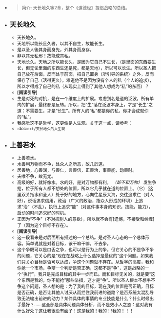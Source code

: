 - > 简介: 天长地久等2章，整个《道德经》提倡战略的总结。
- ## 天长地久
    -   天长地久。
    -   天地所以能长且久者，以其不自生，故能长生。
    -   是以圣人後其身而身先，外其身而身存。
    -   非以其无私邪！故能成其私。
    - 天地长久。天地之所以能长久，是因为它自己不生长，（是里面的东西要生长，但无论里面的东西生还是死，都是天地），所以可以长生。所以圣人把自己放在后面，反而处于前面，把自己置身（所引导的系统）之外，反而保存了自己（活得更久）。难道他不是因为没有个人的私（个人的追求），所以才得成了自己的私（从现实上得到了其他人想成为“私”的东西）？
    - **[阅读引导]**
    - 生是对死的对抗，是在一个维度上的扩展。考虑到名是道的泛波，所有单向的扩展，最终都是反转。所以，把“生”落在泛波本身上，才是“长生”之道：不需要生，才是“长生”。所有人的“私”都是你的私，你才会成就你的“私”。
    - 我感觉这不是哲学，这更像是人生观。关于这一点，请参考：
    - :doc:`ext/天长地久的人生观`
- ## 上善若水
    -   上善若水。
    -   水善利万物而不争，处众人之所恶，故几於道。
    -   居善地，心善渊，与善仁，言善信，正善治，事善能，动善时。
    -   夫唯不争，故无尤。
    - 高级的好，就好像水。水的好，是对万物都有利， *（却不和万物）* 发生争抢，位于所有人都不想处的位置，所以它几乎就在道的位置上。（它）(这里双关指水和圣人）处于好的地方，心向往星辰大海，交往追求仁（对人好），说话追求信用，政治（广义的政治，指众人形成的环境）上追求“治”（不乱），执行上追求“能”（对这件事本身的知识，技能，能力），启动的时间追求好的时机。
    - 正因为“不争”（不对抗别人的意欲），所以就不会有[遗憾，不接受和纠缠]了（因为这个目标不存在）。 
    - **[阅读引导]**
    - 这一段看来是对后面所有描述的一个总结。是对圣人心态的一个总体形容。简单说就是对着目标，该干嘛干嘛，不去争。
    - 这个争既可以是口舌之争，也可以是行为上的争。但它关心的不是争不争的问题，它关心的是“现在在战略上什么选择是最优的”这个问题。如果我们只关心目标是否可以达成，争这个问题就不存在。从哲学的高度，我和你抢一个市场，争辩一个判断是否正确，这都不是“争”，这是战略的一个“执行”，我只是完成目标的其中一步而已。而和目标无关的，就是要“这个东西是我的，你不能抢”那些举措，这才是“争”。所以圣人根本不想争不争这个问题，圣人想的是：为了我的目标，现在我的位置是否正确，目标是否正确，是否让其他人讨厌从而拦住我前进的道路？是否系统太混乱导致无法输出前进的动力？某件具体的事情的专业技能是什么？什么时候出手最好？……这全部是具体问题具体分析，而不是效小人之态：这对我有什么好处？这让我很没有面子！这是我的！我的！!我的！！！
